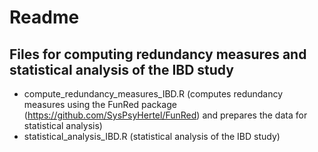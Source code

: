 # Readme
## Files for computing redundancy measures and statistical analysis of the IBD study
- compute_redundancy_measures_IBD.R (computes redundancy measures using the FunRed package (https://github.com/SysPsyHertel/FunRed) and prepares the data for statistical analysis)
- statistical_analysis_IBD.R (statistical analysis of the IBD study)
